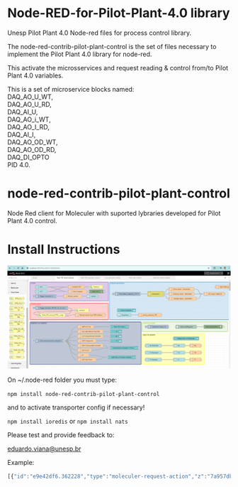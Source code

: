# Node-RED-for-Pilot-Plant-4.0 library
Unesp Pilot Plant 4.0 Node-red files for process control library.

The node-red-contrib-pilot-plant-control is the set of files necessary to implement the Pilot Plant 4.0 library for node-red.

This activate the microsservices and request reading & control from/to Pilot Plant 4.0 variables.

This is a set of microservice blocks named:   
DAQ_AO_U_WT,  
DAQ_AO_U_RD,   
DAQ_AI_U,   
DAQ_AO_i_WT,   
DAQ_AO_I_RD,   
DAQ_AI_I,   
DAQ_AO_OD_WT,   
DAQ_AO_OD_RD,   
DAQ_DI_OPTO  
PID 4.0.  

# node-red-contrib-pilot-plant-control
Node Red client for Moleculer with suported lybraries developed for Pilot Plant 4.0 control.

# Install Instructions

![My Image](src/docs/Node-RED-overview.png)

On ~/.node-red folder you must type:

```npm install node-red-contrib-pilot-plant-control```

and to activate transporter config if necessary!

```npm install ioredis``` or ```npm install nats```

Please test and provide feedback to: 

eduardo.viana@unesp.br

Example:
```javascript
[{"id":"e9e42df6.362228","type":"moleculer-request-action","z":"7a957db.6565184","broker":"a1561512.479b88","service":"e04d3662.7276e8","name":"Math Add","topic":"add","x":140,"y":120,"wires":[["6f8604a8.d1e4d4"]]},{"id":"d139f5a2.5ef58","type":"moleculer-response-action","z":"7a957db.6565184","name":"","x":620,"y":120,"wires":[]},{"id":"6f8604a8.d1e4d4","type":"function","z":"7a957db.6565184","name":"Function ADD","func":"let response = Number(msg.payload.a) + Number(msg.payload.b);\nmsg.payload = response;\nmsg.emit('test.emit',\"OK\");\nmsg.broadcast('test.bcast',\"OK\")\n\nmsg.call('math.sub',{a:9,b:2}).then((data)=>{\n    msg.payload = data\n    node.send([null,msg])\n}).catch((err)=>{\n    node.error(err, msg)\n})\n\n\nmsg.call('none.action').then((data)=>{\n    msg.payload = data\n    node.send([null,msg])\n}).catch((err)=>{\n    node.error(err, msg)\n})\n\nreturn [msg]; // or node.send([msg])","outputs":2,"noerr":0,"x":360,"y":120,"wires":[["d139f5a2.5ef58","3e830924.03982e"],["fcc69260.f3cf28"]]},{"id":"8e0a4231.ce6f3","type":"moleculer-call","z":"7a957db.6565184","broker":"a1561512.479b88","name":"","topic":"math.add","options":"{}","x":380,"y":520,"wires":[["c63dc243.aa7308"]]},{"id":"4431e002.1e3ff8","type":"inject","z":"7a957db.6565184","name":"","topic":"","payload":"{\"a\":2,\"b\":3}","payloadType":"json","repeat":"","crontab":"","once":false,"onceDelay":0.1,"x":150,"y":520,"wires":[["8e0a4231.ce6f3"]]},{"id":"c63dc243.aa7308","type":"debug","z":"7a957db.6565184","name":"","active":true,"tosidebar":true,"console":false,"tostatus":false,"complete":"false","x":610,"y":520,"wires":[]},{"id":"1ff71ab8.d2a11d","type":"moleculer-event","z":"7a957db.6565184","broker":"a1561512.479b88","service":"e04d3662.7276e8","name":"","topic":"test.emit","group":"","x":140,"y":340,"wires":[["28184575.221e9a"]]},{"id":"60cb3234.7ce644","type":"moleculer-event","z":"7a957db.6565184","broker":"a1561512.479b88","service":"e04d3662.7276e8","name":"","topic":"test.bcast","group":"","x":140,"y":380,"wires":[["8c1cbbf4.5571e8"]]},{"id":"28184575.221e9a","type":"debug","z":"7a957db.6565184","name":"","active":true,"tosidebar":true,"console":false,"tostatus":false,"complete":"false","x":430,"y":340,"wires":[]},{"id":"8c1cbbf4.5571e8","type":"debug","z":"7a957db.6565184","name":"","active":true,"tosidebar":true,"console":false,"tostatus":false,"complete":"false","x":430,"y":380,"wires":[]},{"id":"fcc69260.f3cf28","type":"debug","z":"7a957db.6565184","name":"Msg Call inside function","active":true,"tosidebar":true,"console":false,"tostatus":false,"complete":"true","targetType":"full","x":670,"y":160,"wires":[]},{"id":"3e830924.03982e","type":"debug","z":"7a957db.6565184","name":"","active":true,"tosidebar":true,"console":false,"tostatus":false,"complete":"true","targetType":"full","x":610,"y":80,"wires":[]},{"id":"626c345.71f0bcc","type":"catch","z":"7a957db.6565184","name":"Catch Call Error","scope":["6f8604a8.d1e4d4"],"uncaught":false,"x":360,"y":40,"wires":[["76fd37ba.5b0398"]]},{"id":"76fd37ba.5b0398","type":"debug","z":"7a957db.6565184","name":"","active":true,"tosidebar":true,"console":false,"tostatus":false,"complete":"true","targetType":"full","x":610,"y":40,"wires":[]},{"id":"c3040db6.96b298","type":"comment","z":"7a957db.6565184","name":"Events","info":"","x":130,"y":300,"wires":[]},{"id":"b4850a1f.c3b21","type":"comment","z":"7a957db.6565184","name":"Actions","info":"","x":130,"y":80,"wires":[]},{"id":"f2f7b39.659485","type":"comment","z":"7a957db.6565184","name":"Calling Action","info":"","x":150,"y":480,"wires":[]},{"id":"2a865d05.96591a","type":"moleculer-request-action","z":"7a957db.6565184","broker":"a1561512.479b88","service":"e04d3662.7276e8","name":"Math Sub","topic":"sub","x":140,"y":160,"wires":[["d3046734.569e5"]]},{"id":"d3046734.569e5","type":"function","z":"7a957db.6565184","name":"Function SUB","func":"let response = Number(msg.payload.a) - Number(msg.payload.b);\nmsg.payload = response;\nreturn msg;","outputs":1,"noerr":0,"x":360,"y":160,"wires":[["2b7cfcbb.a74c3c","2d838152.18e576"]]},{"id":"2b7cfcbb.a74c3c","type":"debug","z":"7a957db.6565184","name":"","active":true,"tosidebar":true,"console":false,"tostatus":false,"complete":"true","targetType":"full","x":610,"y":240,"wires":[]},{"id":"2d838152.18e576","type":"moleculer-response-action","z":"7a957db.6565184","name":"","x":620,"y":200,"wires":[]},{"id":"a1561512.479b88","type":"moleculer-config","z":"","name":"NATS","options":"{\"transporter\":\"nats://localhost:4222\"}"},{"id":"e04d3662.7276e8","type":"moleculer-service-config","z":"","name":"math","version":"","settings":"{}"}]
```
